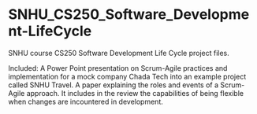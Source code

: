 # SNHU_CS250_Software_Development-LifeCycle
SNHU course CS250 Software Development Life Cycle project files.

Included:
A Power Point presentation on Scrum-Agile practices and implementation for a mock company Chada Tech into an example project called SNHU Travel.
A paper explaining the roles and events of a Scrum-Agile approach. It includes in the review the capabilities of being flexible when changes are incountered in development.
